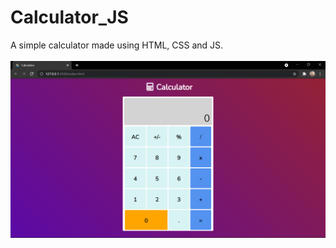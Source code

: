 # Calculator_JS
A simple calculator made using HTML, CSS and JS.
<br> 
</br>
![Calculator](/calculator.png)
